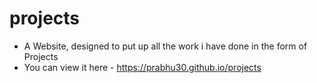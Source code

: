 # projects
- A Website, designed to put up all the work i have done in the form of Projects <br>
- You can view it here - https://prabhu30.github.io/projects
